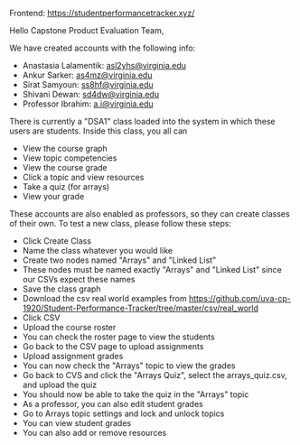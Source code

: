 Frontend: https://studentperformancetracker.xyz/

Hello Capstone Product Evaluation Team,

We have created accounts with the following info:
- Anastasia Lalamentik: asl2yhs@virginia.edu
- Ankur Sarker: as4mz@virginia.edu
- Sirat Samyoun: ss8hf@virginia.edu
- Shivani Dewan: sd4dw@virginia.edu
- Professor Ibrahim: a.i@virginia.edu

There is currently a "DSA1" class loaded into the system in which these users are students.
Inside this class, you all can
- View the course graph
- View topic competencies
- View the course grade
- Click a topic and view resources
- Take a quiz (for arrays)
- View your grade

These accounts are also enabled as professors, so they can create classes of their own.
To test a new class, please follow these steps:
- Click Create Class
- Name the class whatever you would like
- Create two nodes named "Arrays" and "Linked List"
- These nodes must be named exactly "Arrays" and "Linked List" since our CSVs expect these names
- Save the class graph
- Download the csv real world examples from https://github.com/uva-cp-1920/Student-Performance-Tracker/tree/master/csv/real_world
- Click CSV
- Upload the course roster
- You can check the roster page to view the students
- Go back to the CSV page to upload assignments
- Upload assignment grades
- You can now check the "Arrays" topic to view the grades
- Go back to CVS and click the "Arrays Quiz", select the arrays_quiz.csv, and upload the quiz
- You should now be able to take the quiz in the "Arrays" topic
- As a professor, you can also edit student grades
- Go to Arrays topic settings and lock and unlock topics
- You can view student grades
- You can also add or remove resources
